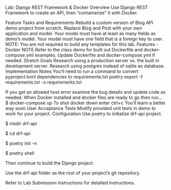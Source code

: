 Lab: Django REST Framework & Docker
Overview
Use Django REST Framework to create an API, then “containerize” it with Docker.

Feature Tasks and Requirements
Rebuild a custom version of Blog API demo project from scratch.
Replace Blog and Post with your own application and model.
Your model must have at least as many fields as demo’s model.
Your model must have one field that is a foreign key to user.
NOTE: You are not required to build any templates for this lab.
Features - Docker
NOTE Refer to the class demo for built out Dockerfile and docker-compose.yml examples.
Update Dockerfile and docker-compose.yml if needed.
Stretch Goals
Research using a production server vs. the built in development server.
Research using postgres instead of sqlite as database.
Implementation Notes
You’ll need to run a command to convert pyproject.toml dependencies to requirements.txt
poetry export -f requirements.txt -o requirements.txt

If you get an allowed host error examine the bug details and update code as needed.
When Docker installed and docker files are ready to go then run…
$ docker-compose up
To shut docker down enter ctrl+c
You’ll learn a better way soon
User Acceptance Tests
Modify provided unit tests in demo to work for your project.
Configuration
Use poetry to initialize drf-api project.

$ mkdir drf-api

$ cd drf-api

$ poetry init -n

$ poetry shell

Then continue to build the Django project.

Use the drf-api folder as the root of your project’s git repository.

Refer to Lab Submission Instructions for detailed instructions.